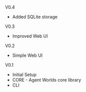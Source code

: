 V0.4
- Added SQLite storage 

V0.3
- Improved Web UI

V0.2
- Simple Web UI

V0.1
- Initial Setup
- CORE - Agent Worlds core library
- CLI
